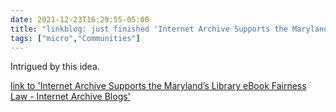 ```yaml
---
date: 2021-12-23T16:29:55-05:00
title: "linkblog: just finished 'Internet Archive Supports the Maryland’s Library eBook Fairness Law - Internet Archive Blogs'"
tags: ["micro","Communities"]
---
```

Intrigued by this idea.
 
[link to 'Internet Archive Supports the Maryland’s Library eBook Fairness Law - Internet Archive Blogs'](https://blog.archive.org/2021/12/23/internet-archive-supports-the-marylands-library-ebook-fairness-law/)
